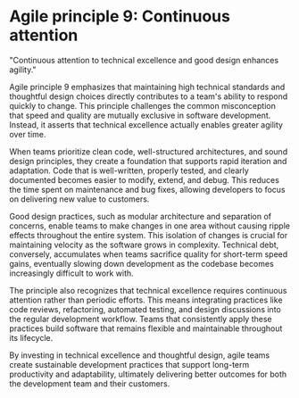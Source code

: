 # Agile principle 9: Continuous attention

"Continuous attention to technical excellence and good design enhances agility."

Agile principle 9 emphasizes that maintaining high technical standards and thoughtful design choices directly contributes to a team's ability to respond quickly to change. This principle challenges the common misconception that speed and quality are mutually exclusive in software development. Instead, it asserts that technical excellence actually enables greater agility over time.

When teams prioritize clean code, well-structured architectures, and sound design principles, they create a foundation that supports rapid iteration and adaptation. Code that is well-written, properly tested, and clearly documented becomes easier to modify, extend, and debug. This reduces the time spent on maintenance and bug fixes, allowing developers to focus on delivering new value to customers.

Good design practices, such as modular architecture and separation of concerns, enable teams to make changes in one area without causing ripple effects throughout the entire system. This isolation of changes is crucial for maintaining velocity as the software grows in complexity. Technical debt, conversely, accumulates when teams sacrifice quality for short-term speed gains, eventually slowing down development as the codebase becomes increasingly difficult to work with.

The principle also recognizes that technical excellence requires continuous attention rather than periodic efforts. This means integrating practices like code reviews, refactoring, automated testing, and design discussions into the regular development workflow. Teams that consistently apply these practices build software that remains flexible and maintainable throughout its lifecycle.

By investing in technical excellence and thoughtful design, agile teams create sustainable development practices that support long-term productivity and adaptability, ultimately delivering better outcomes for both the development team and their customers.
